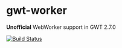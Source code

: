 # gwt-worker
**Unofficial** WebWorker support in GWT 2.7.0

[![Build Status](https://travis-ci.org/gwtplus/gwt-worker.svg?branch=master)](https://travis-ci.org/gwtplus/gwt-worker)
